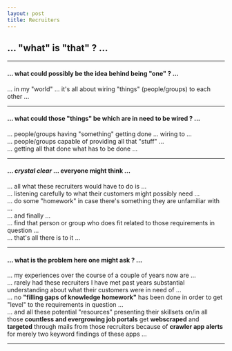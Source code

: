 ```yaml
---
layout: post
title: Recruiters
---
```


## **... "what" is "that" ? ...**  
   
----  

#### ... what could possibly be the idea behind being "one" ? ...
... in my "world" ... it's all about wiring "things" (people/groups) to each other ...  

----  
  
#### ... what could those "things" be which are in need to be wired ? ...
... people/groups having "something" getting done ... wiring to ...  
... people/groups capable of providing all that "stuff" ...  
... getting all that done what has to be done ...  
  
----  
  
#### ... *crystal clear* ... everyone might think ...  
... all what these recruiters would have to do is ...  
... listening carefully to what their customers might possibly need ...  
... do some "homework" in case there's something they are unfamiliar with ...  
... and finally ...   
... find that person or group who does fit related to those requirements in question ...  
... that's all there is to it ...  

---  
  
#### ... what is the problem here one might ask ? ...  
... my experiences over the course of a couple of years now are ...  
... rarely had these recruiters I have met past years substantial understanding about what their customers were in need of ...  
... no **"filling gaps of knowledge homework"** has been done in order to get "level" to the requirements in question ...  
... and all these potential "resources" presenting their skillsets on/in all those **countless and evergrowing job portals** get **webscraped** and **targeted** through mails from those recruiters because of **crawler app alerts** for merely two keyword findings of these apps ...  

---  





  


  




